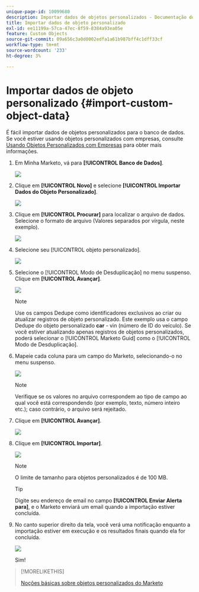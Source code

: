 ```yaml
---
unique-page-id: 10099680
description: Importar dados de objetos personalizados - Documentação do Marketo - Documentação do produto
title: Importar dados de objeto personalizado
exl-id: ee11199a-57ca-47ec-8f59-8384a93ea05e
feature: Custom Objects
source-git-commit: 09a656c3a0d0002edfa1a61b987bff4c1dff33cf
workflow-type: tm+mt
source-wordcount: '233'
ht-degree: 3%

---
```


# Importar dados de objeto personalizado {#import-custom-object-data}

É fácil importar dados de objetos personalizados para o banco de dados. Se você estiver usando objetos personalizados com empresas, consulte [Usando Objetos Personalizados com Empresas](/help/marketo/product-docs/administration/marketo-custom-objects/understanding-marketo-custom-objects.md#using-custom-objects-with-companies) para obter mais informações.

1. Em Minha Marketo, vá para **[!UICONTROL Banco de Dados]**.

   ![](assets/import-custom-object-data-1.png)

1. Clique em **[!UICONTROL Novo]** e selecione **[!UICONTROL Importar Dados do Objeto Personalizado]**.

   ![](assets/import-custom-object-data-2.png)

1. Clique em **[!UICONTROL Procurar]** para localizar o arquivo de dados. Selecione o formato de arquivo (Valores separados por vírgula, neste exemplo).

   ![](assets/import-custom-object-data-3.png)

1. Selecione seu [!UICONTROL objeto personalizado].

   ![](assets/import-custom-object-data-4.png)

1. Selecione o [!UICONTROL Modo de Desduplicação] no menu suspenso. Clique em **[!UICONTROL Avançar]**.

   ![](assets/import-custom-object-data-5.png)

   >[!NOTE]
   >
   >Use os campos Dedupe como identificadores exclusivos ao criar ou atualizar registros de objeto personalizado. Este exemplo usa o campo Dedupe do objeto personalizado **car** - vin (número de ID do veículo). Se você estiver atualizando apenas registros de objetos personalizados, poderá selecionar o [!UICONTROL Marketo Guid] como o [!UICONTROL Modo de Desduplicação].

1. Mapeie cada coluna para um campo do Marketo, selecionando-o no menu suspenso.

   ![](assets/import-custom-object-data-6.png)

   >[!NOTE]
   >
   >Verifique se os valores no arquivo correspondem ao tipo de campo ao qual você está correspondendo (por exemplo, texto, número inteiro etc.); caso contrário, o arquivo será rejeitado.

1. Clique em **[!UICONTROL Avançar]**.

   ![](assets/import-custom-object-data-7.png)

1. Clique em **[!UICONTROL Importar]**.

   ![](assets/import-custom-object-data-8.png)

   >[!NOTE]
   >
   >O limite de tamanho para objetos personalizados é de 100 MB.

   >[!TIP]
   >
   >Digite seu endereço de email no campo **[!UICONTROL Enviar Alerta para]**, e o Marketo enviará um email quando a importação estiver concluída.

1. No canto superior direito da tela, você verá uma notificação enquanto a importação estiver em execução e os resultados finais quando ela for concluída.

   ![](assets/import-custom-object-data-9.png)

   Sim!

>[!MORELIKETHIS]
>
>[Noções básicas sobre objetos personalizados do Marketo](/help/marketo/product-docs/administration/marketo-custom-objects/understanding-marketo-custom-objects.md)
